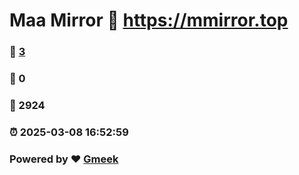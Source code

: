 # Maa Mirror :link: https://mmirror.top 
### :page_facing_up: [3](https://mmirror.top/tag.html) 
### :speech_balloon: 0 
### :hibiscus: 2924 
### :alarm_clock: 2025-03-08 16:52:59 
### Powered by :heart: [Gmeek](https://github.com/Meekdai/Gmeek)
